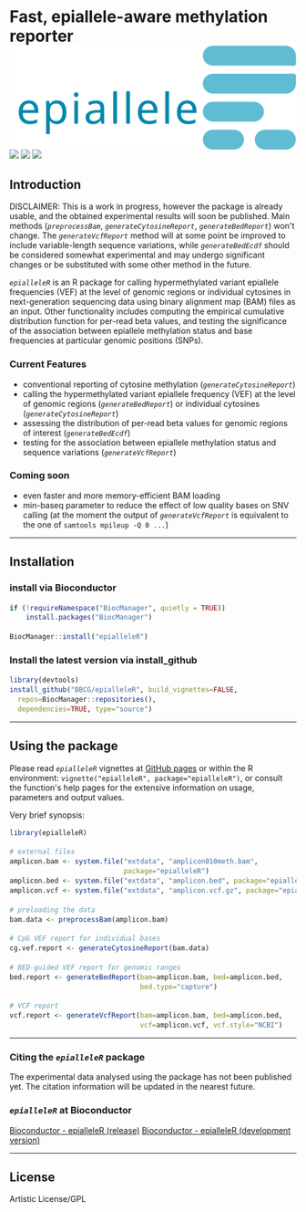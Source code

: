# Fast, epiallele-aware methylation reporter  <img align="right" src="inst/epialleleR_logo.svg">

[![](https://github.com/BBCG/epialleleR/workflows/R-CMD-check-bioc/badge.svg)](https://github.com/BBCG/epialleleR/actions)
[![](https://codecov.io/gh/BBCG/epialleleR/branch/master/graph/badge.svg)](https://codecov.io/gh/BBCG/epialleleR)
[![](https://bioconductor.org/shields/years-in-bioc/epialleleR.svg)](https://bioconductor.org/packages/release/bioc/html/epialleleR.html)

## Introduction

DISCLAIMER: This is a work in progress, however the package is already usable,
and the obtained experimental results will soon be published. Main methods
(*`preprocessBam`*, *`generateCytosineReport`*, *`generateBedReport`*) won't
change. The *`generateVcfReport`* method will at some point be improved to
include variable-length sequence variations, while *`generateBedEcdf`* should
be considered somewhat experimental and may undergo significant changes or be
substituted with some other method in the future.

*`epialleleR`* is an R package for calling hypermethylated variant epiallele
frequencies (VEF) at the level of genomic regions or individual cytosines
in next-generation sequencing data using binary alignment map (BAM) files as
an input. Other functionality includes computing the empirical cumulative
distribution function for per-read beta values, and testing the significance
of the association between epiallele methylation status and base frequencies
at particular genomic positions (SNPs).

### Current Features

 * conventional reporting of cytosine methylation (*`generateCytosineReport`*)
 * calling the hypermethylated variant epiallele frequency (VEF) at the
 level of genomic regions (*`generateBedReport`*) or individual cytosines
 (*`generateCytosineReport`*)
 * assessing the distribution of per-read beta values for genomic regions of
 interest (*`generateBedEcdf`*)
 * testing for the association between epiallele methylation
 status and sequence variations (*`generateVcfReport`*)

### Coming soon

 * even faster and more memory-efficient BAM loading
 * min-baseq parameter to reduce the effect of low quality bases on SNV calling
 (at the moment the output of *`generateVcfReport`* is equivalent to the one of
 `samtools mpileup -Q 0 ...`)
 
-------

## Installation

### install via Bioconductor
```r
if (!requireNamespace("BiocManager", quietly = TRUE))
    install.packages("BiocManager")

BiocManager::install("epialleleR")
```

### Install the latest version via install_github
```r
library(devtools)
install_github("BBCG/epialleleR", build_vignettes=FALSE,
  repos=BiocManager::repositories(),
  dependencies=TRUE, type="source")
```

-------

## Using the package

Please read *`epialleleR`* vignettes
at [GitHub pages](https://bbcg.github.io/epialleleR/articles/epialleleR.html)
or within the R environment: `vignette("epialleleR", package="epialleleR")`, or
consult the function's help pages for the extensive information on usage,
parameters and output values.

Very brief synopsis:

```r
library(epialleleR)

# external files
amplicon.bam <- system.file("extdata", "amplicon010meth.bam",
                            package="epialleleR")
amplicon.bed <- system.file("extdata", "amplicon.bed", package="epialleleR")
amplicon.vcf <- system.file("extdata", "amplicon.vcf.gz", package="epialleleR")

# preloading the data
bam.data <- preprocessBam(amplicon.bam)

# CpG VEF report for individual bases
cg.vef.report <- generateCytosineReport(bam.data)

# BED-guided VEF report for genomic ranges
bed.report <- generateBedReport(bam=amplicon.bam, bed=amplicon.bed,
                                bed.type="capture")

# VCF report
vcf.report <- generateVcfReport(bam=amplicon.bam, bed=amplicon.bed,
                                vcf=amplicon.vcf, vcf.style="NCBI")
```

-------

### Citing the *`epialleleR`* package
The experimental data analysed using the package has not been published yet.
The citation information will be updated in the nearest future.

### *`epialleleR`* at Bioconductor
[Bioconductor - epialleleR (release)](https://bioconductor.org/packages/release/bioc/html/epialleleR.html)
[Bioconductor - epialleleR (development version)](https://bioconductor.org/packages/devel/bioc/html/epialleleR.html)

-------

License
---------
Artistic License/GPL
